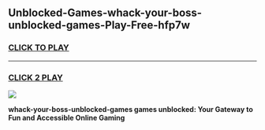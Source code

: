 
## Unblocked-Games-whack-your-boss-unblocked-games-Play-Free-hfp7w
<h3>
<a href="https://premium76.site?title=whack-your-boss-unblocked-games&ref=22A">CLICK TO PLAY</a></h3>
<hr>

<h3>
<a href="https://premium76.site?title=whack-your-boss-unblocked-games&ref=22A">CLICK 2 PLAY</a>
  
</h3>

<a href="https://premium76.site?title=whack-your-boss-unblocked-games&ref=22A"><img src="https://clearcache.store/games.png"></a>


**whack-your-boss-unblocked-games games unblocked: Your Gateway to Fun and Accessible Online Gaming**
